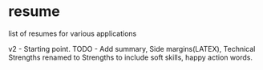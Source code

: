 # resume
list of resumes for various applications

v2 - Starting point. TODO - Add summary, Side margins(LATEX), Technical Strengths renamed to Strengths to include soft skills, happy action words.

